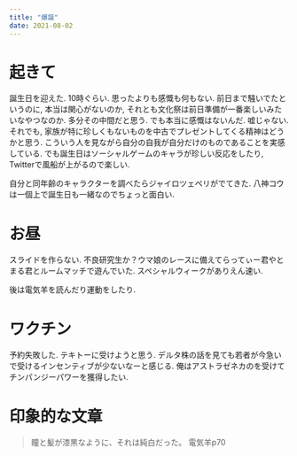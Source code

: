 ```yaml
---
title: "爆誕"
date: 2021-08-02
---
```


# 起きて
誕生日を迎えた. 10時ぐらい. 思ったよりも感慨も何もない. 前日まで騒いでたというのに, 本当は関心がないのか, それとも文化祭は前日準備が一番楽しいみたいなやつなのか. 多分その中間だと思う. でも本当に感慨はないんだ. 嘘じゃない. それでも, 家族が特に珍しくもないものを中古でプレゼントしてくる精神はどうかと思う. こういう人を見ながら自分の自我が自分だけのものであることを実感している.
でも誕生日はソーシャルゲームのキャラが珍しい反応をしたり, Twitterで風船が上がるので楽しい.

自分と同年齢のキャラクターを調べたらジャイロツェペリがでてきた. 八神コウは一個上で誕生日も一緒なのでちょっと面白い.

# お昼
スライドを作らない. 不良研究生か？ウマ娘のレースに備えてらってぃー君やとまる君とルームマッチで遊んでいた. スペシャルウィークがありえん速い.

後は電気羊を読んだり運動をしたり.

# ワクチン
予約失敗した. テキトーに受けようと思う. デルタ株の話を見ても若者が今急いで受けるインセンティブが少ないなーと感じる. 俺はアストラゼネカのを受けてチンパンジーパワーを獲得したい.

# 印象的な文章
> 瞳と髪が漆黒なように、それは純白だった。 電気羊p70